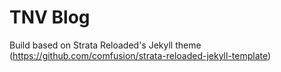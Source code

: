# TNV Blog

Build based on Strata Reloaded's Jekyll theme (https://github.com/comfusion/strata-reloaded-jekyll-template)
